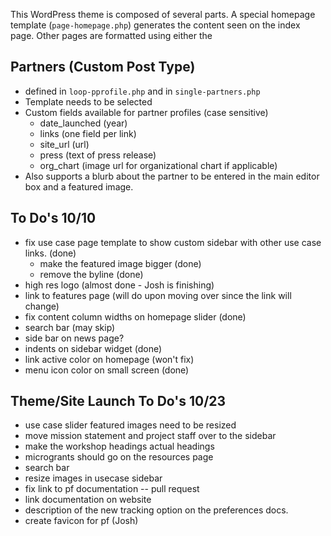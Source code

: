 This WordPress theme is composed of several parts. A special homepage template (`page-homepage.php`) generates the content seen on the index page. Other pages are formatted using either the

## Partners (Custom Post Type)
* defined in `loop-pprofile.php` and in `single-partners.php`
* Template needs to be selected
* Custom fields available for partner profiles (case sensitive)
  * date_launched (year)
  * links (one field per link)
  * site_url (url)
  * press (text of press release)
  * org_chart (image url for organizational chart if applicable)
* Also supports a blurb about the partner to be entered in the main editor box and a featured image.


## To Do's 10/10
* fix use case page template to show custom sidebar with other use case links. (done)
  * make the featured image bigger (done)
  * remove the byline (done)
* high res logo (almost done - Josh is finishing)
* link to features page (will do upon moving over since the link will change)
* fix content column widths on homepage slider (done)
* search bar (may skip)
* side bar on news page?
* indents on sidebar widget (done)
* link active color on homepage (won't fix)
* menu icon color on small screen (done)


## Theme/Site Launch To Do's 10/23
* use case slider featured images need to be resized
* move mission statement and project staff over to the sidebar
* make the workshop headings actual headings
* microgrants should go on the resources page
* search bar
* resize images in usecase sidebar
* fix link to pf documentation -- pull request
* link documentation on website
* description of the new tracking option on the preferences docs.
* create favicon for pf (Josh)
